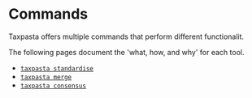 # Commands

Taxpasta offers multiple commands that perform different functionalit.

The following pages document the 'what, how, and why' for each tool.

-   [`taxpasta standardise`](standardise.md)
-   [`taxpasta merge`](merge.md)
-   [`taxpasta consensus`](consensus.md)
